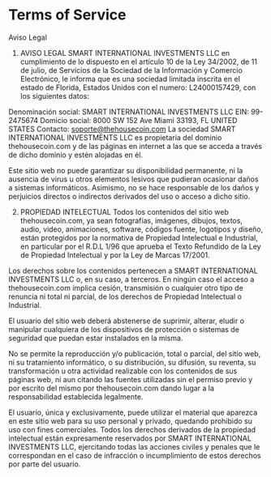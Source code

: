 # Terms of Service

Aviso Legal
1. AVISO LEGAL
SMART INTERNATIONAL INVESTMENTS LLC en cumplimiento de lo dispuesto en el artículo 10 de la Ley 34/2002, de 11 de julio, de Servicios de la Sociedad de la Información y Comercio Electrónico, le informa que es una sociedad limitada inscrita en el estado de Florida, Estados Unidos con el numero: L24000157429, con los siguientes datos:

Denominación social: SMART INTERNATIONAL INVESTMENTS LLC
EIN: 99-2475674
Domicio social: 8000 SW 152 Ave Miami 33193, FL UNITED STATES
Contacto: soporte@thehousecoin.com
La sociedad SMART INTERNATIONAL INVESTMENTS LLC es propietaria del dominio thehousecoin.com y de las páginas en internet a las que se acceda a través de dicho dominio y estén alojadas en él.

Este sitio web no puede garantizar su disponibilidad permanente, ni la ausencia de virus u otros elementos lesivos que pudieran ocasionar daños a sistemas informáticos. Asimismo, no se hace responsable de los daños y perjuicios directos o indirectos derivados del uso o acceso a dicho sitio.

2. PROPIEDAD INTELECTUAL
Todos los contenidos del sitio web thehousecoin.com, ya sean fotografías, imágenes, dibujos, textos, audio, video, animaciones, software, códigos fuente, logotipos y diseño, están protegidos por la normativa de Propiedad Intelectual e Industrial, en particular por el R.D.L 1/96 que aprueba el Texto Refundido de la Ley de Propiedad Intelectual y por la Ley de Marcas 17/2001.

Los derechos sobre los contenidos pertenecen a SMART INTERNATIONAL INVESTMENTS LLC o, en su caso, a terceros. En ningún caso el acceso a thehousecoin.com implica cesión, transmisión o cualquier otro tipo de renuncia ni total ni parcial, de los derechos de Propiedad Intelectual o Industrial.

El usuario del sitio web deberá abstenerse de suprimir, alterar, eludir o manipular cualquiera de los dispositivos de protección o sistemas de seguridad que puedan estar instalados en la misma.

No se permite la reproducción y/o publicación, total o parcial, del sitio web, ni su tratamiento informático, o su distribución, su difusión, su reventa, su transformación u otra actividad realizable con los contenidos de sus páginas web, ni aun citando las fuentes utilizadas sin el permiso previo y por escrito del mismo por thehousecoin.com dando lugar a la responsabilidad establecida legalmente.

El usuario, única y exclusivamente, puede utilizar el material que aparezca en este sitio web para su uso personal y privado, quedando prohibido su uso con fines comerciales. Todos los derechos derivados de la propiedad intelectual están expresamente reservados por SMART INTERNATIONAL INVESTMENTS LLC, ejercitando todas las acciones civiles y penales que le correspondan en el caso de infracción o incumplimiento de estos derechos por parte del usuario.
